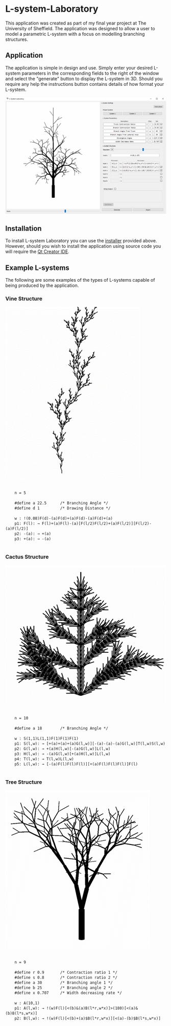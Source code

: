 # L-system-Laboratory

This application was created as part of my final year project at The University of Sheffield. The application was designed to allow a user to model a parametric L-system with a focus on modelling branching structures.

## Application

The application is simple in design and use. Simply enter your desired L-system parameters in the corresponding fields to the right of the window and select the "generate" button to display the L-system in 3D. Should you require any help the instructions button contains details of how format your L-system.

![L-system-Laboratory Application](https://github.com/AidenJefferson/L-system-Laboratory/blob/main/images/application.png)


## Installation

To install L-system Laboratory you can use the [installer](https://github.com/AidenJefferson/L-system-Laboratory/blob/main/Installer/L-system-Laboratory.exe) provided above. However, should you wish to install the application using source code you will require the [Qt Creator IDE](https://www.qt.io/product/development-tools).

## Example L-systems

The following are some examples of the types of L-systems capable of being produced by the application.

### Vine Structure 

![Vine L-system](https://github.com/AidenJefferson/L-system-Laboratory/blob/main/images/vine.png)

```
    
    n = 5
    
    #define a 22.5      /* Branching Angle */
    #define d 1         /* Drawing Distance */
    
    w : !(0.08)F(d)-(a)F(d)+(a)F(d)-(a)F(d)+(a)
    p1: F(l): → F(l)+(a)F(l)-(a)[F(l/2)F(l/2)+(a)F(l/2)][F(l/2)-(a)F(l/2)]
    p2: -(a): → +(a)
    p3: +(a): → -(a)
    
```

### Cactus Structure 

![Cactus L-system](https://github.com/AidenJefferson/L-system-Laboratory/blob/main/images/cactus.png)

```
    
    n = 10
    
    #define a 18        /* Branching Angle */
    
    w : S(1,1)L(1,1)F(1)F(1)F(1)
    p1: S(l,w): → [+(a)+(a)+(a)G(l,w)][-(a)-(a)-(a)G(l,w)]T(l,w)S(l,w)
    p2: G(l,w): → +(a)H(l,w)[-(a)G(l,w)]L(l,w)
    p3: H(l,w): → -(a)G(l,w)[+(a)H(l,w)]L(l,w)
    p4: T(l,w): → T(l,w)L(l,w)
    p5: L(l,w): → [-(a)F(l)F(l)F(l)][+(a)F(l)F(l)F(l)]F(l)
    
```

### Tree Structure 

![Tree L-system](https://github.com/AidenJefferson/L-system-Laboratory/blob/main/images/tree.png)

```
    
    n = 9
    
    #define r 0.9       /* Contraction ratio 1 */
    #define s 0.8       /* Contraction ratio 2 */
    #define a 30        /* Branching angle 1 */
    #define b 25        /* Branching angle 2 */
    #define x 0.707     /* Width decreasing rate */
    
    w : A(10,1)
    p1: A(l,w): → !(w)F(l)[<(b)&(a)B(l*r,w*x)]>(180)[<(a)&(b)B(l*s,w*x)]
    p2: B(l,w): → !(w)F(l)[<(b)+(a)$B(l*r,w*x)][<(a)-(b)$B(l*s,w*x)]
    
```
